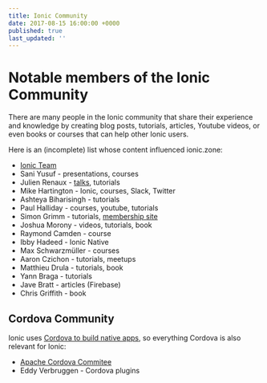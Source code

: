 ```yaml
---
title: Ionic Community
date: 2017-08-15 16:00:00 +0000
published: true
last_updated: ''
---
```

# Notable members of the Ionic Community

There are many people in the Ionic community that share their experience and knowledge by creating blog posts, tutorials, articles, Youtube videos, or even books or courses that can help other Ionic users.

Here is an (incomplete) list whose content influenced ionic.zone:

- [Ionic Team](https://ionicframework.com/team)
- Sani Yusuf - presentations, courses
- Julien Renaux - [talks](https://julienrenaux.fr/talks/), tutorials
- Mike Hartington - Ionic, courses, Slack, Twitter
- Ashteya Biharisingh - tutorials
- Paul Halliday - courses, youtube, tutorials
- Simon Grimm - tutorials, [membership site](https://ionicacademy.com/)
- Joshua Morony - videos, tutorials, book
- Raymond Camden - course
- Ibby Hadeed - Ionic Native
- Max Schwarzmüller - courses
- Aaron Czichon - tutorials, meetups
- Matthieu Drula - tutorials, book
- Yann Braga - tutorials
- Jave Bratt - articles (Firebase)
- Chris Griffith - book

## Cordova Community

Ionic uses [Cordova to build native apps](/TODO), so everything Cordova is also relevant for Ionic:

- [Apache Cordova Commitee](https://projects.apache.org/committee.html?cordova)
- Eddy Verbruggen - Cordova plugins